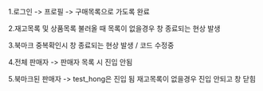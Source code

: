 1.로그인 -> 프로필 -> 구매목록으로 가도록 완료

2.재고목록 및 상품목록 불러올 때 목록이 없을경우 창 종료되는 현상 발생 

3.북마크 중복확인시 창 종료되는 현상 발생 / 코드 수정중

4.전체 판매자 -> 판매자 목록 시 진입 안됨

5.북마크된 판매자 -> test_hong은 진입 됨 재고목록이 없을경우 진입 안되고 창 닫힘
